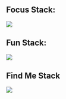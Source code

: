 ## Focus Stack:

<p align="left">
  <img src="https://skillicons.dev/icons?i=nodejs,js,express,dotnet,git,postman,powershell,vite,vscode&perline=3&theme=dark" />
</p>

## Fun Stack:

<span align="left">
  <img src="https://skillicons.dev/icons?i=git,vite,vscode,vim,docker,linux&theme=dark"/>
</span>

## Find Me Stack

<p align="left">
  <img src="https://skillicons.dev/icons?i=linkedin&theme=dark" />
</p>
